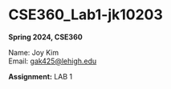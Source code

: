 # CSE360_Lab1-jk10203
**Spring 2024, CSE360**

Name: Joy Kim  
Email: gak425@lehigh.edu

**Assignment:** LAB 1 

